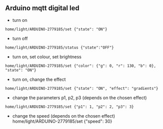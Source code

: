 ## Arduino mqtt digital led

* turn on
```
home/light/ARDUINO-2779185/set {"state": "ON"}
```

* turn off
```
home/light/ARDUINO-2779185/status {"state":"OFF"}
```

* turn on, set colour, set brightness
```
home/light/ARDUINO-2779185/set {"color": {"g": 0, "r": 130, "b": 0}, "state": "ON"}
```

* turn on, change the effect
```
home/light/ARDUINO-2779185/set {"state": "ON", "effect": "gradients"}
```

* change the parameters p1, p2, p3 (depends on the chosen effect)
```
home/light/ARDUINO-2779185/set {"p1": 1, "p2": 2, "p3": 3}
```

* change the speed (depends on the chosen effect)
home/light/ARDUINO-2779185/set {"speed": 30}


